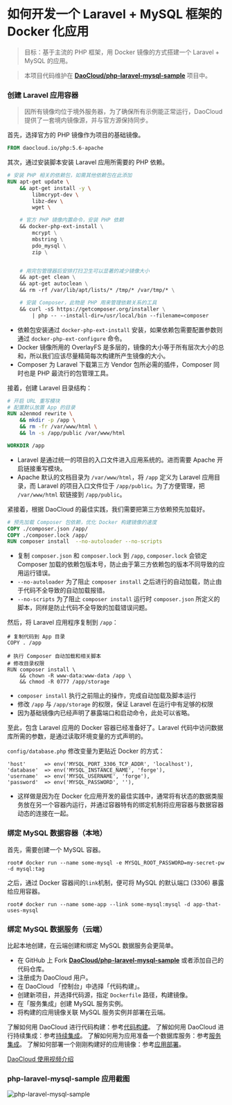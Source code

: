 # 如何开发一个 Laravel + MySQL 框架的 Docker 化应用

> 目标：基于主流的 PHP 框架，用 Docker 镜像的方式搭建一个 Laravel + MySQL 的应用。

> 本项目代码维护在 **[DaoCloud/php-laravel-mysql-sample](https://github.com/DaoCloud/php-laravel-mysql-sample)** 项目中。

### 创建 Laravel 应用容器

> 因所有镜像均位于境外服务器，为了确保所有示例能正常运行，DaoCloud 提供了一套境内镜像源，并与官方源保持同步。

首先，选择官方的 PHP 镜像作为项目的基础镜像。

```Dockerfile
FROM daocloud.io/php:5.6-apache
```

其次，通过安装脚本安装 Laravel 应用所需要的 PHP 依赖。

```Dockerfile
# 安装 PHP 相关的依赖包，如需其他依赖包在此添加
RUN apt-get update \
    && apt-get install -y \
        libmcrypt-dev \
        libz-dev \
        wget \

    # 官方 PHP 镜像内置命令，安装 PHP 依赖
    && docker-php-ext-install \
        mcrypt \
        mbstring \
        pdo_mysql \
        zip \


    # 用完包管理器后安排打扫卫生可以显著的减少镜像大小
    && apt-get clean \
    && apt-get autoclean \
    && rm -rf /var/lib/apt/lists/* /tmp/* /var/tmp/* \

    # 安装 Composer，此物是 PHP 用来管理依赖关系的工具
    && curl -sS https://getcomposer.org/installer \
        | php -- --install-dir=/usr/local/bin --filename=composer
```

* 依赖包安装通过 `docker-php-ext-install` 安装，如果依赖包需要配置参数则通过 `docker-php-ext-configure` 命令。
* Docker 镜像所用的 OverlayFS 是多层的，镜像的大小等于所有层次大小的总和，所以我们应该尽量精简每次构建所产生镜像的大小。
* Composer 为 Laravel 下载第三方 Vendor 包所必需的插件，Composer 同时也是 PHP 最流行的包管理工具。

接着，创建 Laravel 目录结构：

```Dockerfile
# 开启 URL 重写模块
# 配置默认放置 App 的目录
RUN a2enmod rewrite \
    && mkdir -p /app \
    && rm -fr /var/www/html \
    && ln -s /app/public /var/www/html

WORKDIR /app
```

* Laravel 是通过统一的项目的入口文件进入应用系统的。进而需要 Apache 开启链接重写模块。
* Apache 默认的文档目录为 `/var/www/html`，将 `/app` 定义为 Laravel 应用目录，而 Laravel 的项目入口文件位于 `/app/public`。为了方便管理，把 `/var/www/html` 软链接到 `/app/public`。

紧接着，根据 DaoCloud 的最佳实践，我们需要把第三方依赖预先加载好。

```Dockerfile
# 预先加载 Composer 包依赖，优化 Docker 构建镜像的速度
COPY ./composer.json /app/
COPY ./composer.lock /app/
RUN composer install  --no-autoloader --no-scripts
```

* 复制 `composer.json` 和 `composer.lock` 到 `/app`, `composer.lock` 会锁定 Composer 加载的依赖包版本号，防止由于第三方依赖包的版本不同导致的应用运行错误。
* `--no-autoloader` 为了阻止 `composer install` 之后进行的自动加载，防止由于代码不全导致的自动加载报错。
* `--no-scripts` 为了阻止 `composer install` 运行时 `composer.json` 所定义的脚本，同样是防止代码不全导致的加载错误问题。

然后，将 Laravel 应用程序复制到 `/app`：

```
# 复制代码到 App 目录
COPY . /app

# 执行 Composer 自动加载和相关脚本
# 修改目录权限
RUN composer install \
    && chown -R www-data:www-data /app \
    && chmod -R 0777 /app/storage
```

* `composer install` 执行之前阻止的操作，完成自动加载及脚本运行
* 修改 `/app` 与 `/app/storage` 的权限，保证 Laravel 在运行中有足够的权限
* 因为基础镜像内已经声明了暴露端口和启动命令，此处可以省略。

至此，包含 Laravel 应用的 Docker 容器已经准备好了。Laravel 代码中访问数据库所需的参数，是通过读取环境变量的方式声明的。

`config/database.php` 修改变量为更贴近 Docker 的方式：

```
'host'      => env('MYSQL_PORT_3306_TCP_ADDR', 'localhost'),
'database'  => env('MYSQL_INSTANCE_NAME', 'forge'),
'username'  => env('MYSQL_USERNAME', 'forge'),
'password'  => env('MYSQL_PASSWORD', ''),
```

* 这样做是因为在 Docker 化应用开发的最佳实践中，通常将有状态的数据类服务放在另一个容器内运行，并通过容器特有的绑定机制将应用容器与数据容器动态的连接在一起。

### 绑定 MySQL 数据容器（本地）

首先，需要创建一个 MySQL 容器。

```
root# docker run --name some-mysql -e MYSQL_ROOT_PASSWORD=my-secret-pw -d mysql:tag
```

之后，通过 Docker 容器间的`link`机制，便可将 MySQL 的默认端口 (3306) 暴露给应用容器。
```
root# docker run --name some-app --link some-mysql:mysql -d app-that-uses-mysql
```

### 绑定 MySQL 数据服务（云端）

比起本地创建，在云端创建和绑定 MySQL 数据服务会更简单。

* 在 GitHub 上 Fork **[DaoCloud/php-laravel-mysql-sample](https://github.com/DaoCloud/php-laravel-mysql-sample)** 或者添加自己的代码仓库。
* 注册成为 DaoCloud 用户。
* 在 DaoCloud 「控制台」中选择「代码构建」。
* 创建新项目，并选择代码源，指定 `Dockerfile` 路径，构建镜像。
* 在「服务集成」创建 MySQL 服务实例。
* 将构建的应用镜像关联 MySQL 服务实例并部署在云端。

了解如何用 DaoCloud 进行代码构建：参考[代码构建](http://help.daocloud.io/features/build-flows.html)。
了解如何用 DaoCloud 进行持续集成：参考[持续集成](http://help.daocloud.io/features/continuous-integration/index.html)。
了解如何用为应用准备一个数据库服务：参考[服务集成](http://help.daocloud.io/features/services.html)。
了解如何部署一个刚刚构建好的应用镜像：参考[应用部署](http://help.daocloud.io/features/packages.html)。

[DaoCloud 使用视频介绍](http://7u2psl.com2.z0.glb.qiniucdn.com/daocloud_small.mp4)

### php-laravel-mysql-sample 应用截图

![php-laravel-mysql-sample](/php-laravel-mysql.png "php-laravel-mysql")